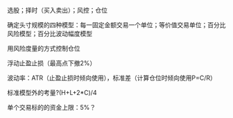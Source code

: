 选股；择时（买入卖出）；风控；仓位<br>

确定头寸规模的四种模型：每一固定金额交易一个单位；等价值交易单位；百分比风险模型；百分比波动幅度模型<br>

用风险度量的方式控制仓位<br>

浮动止盈止损（最高点下撤2%）<br>

波动率：ATR（止盈止损时倾向使用），标准差（计算仓位时倾向使用P=C/R）<br>

标准模型外的考量?(H+L+2*C)/4<br>

单个交易标的的资金上限：5%？<br>
